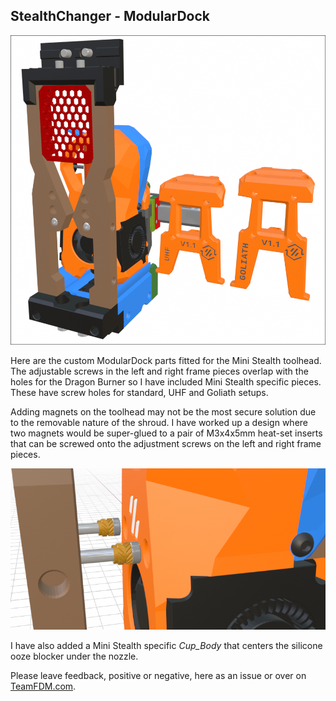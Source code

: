 ## StealthChanger - ModularDock

![StealthChanger ModularDock](ModularDock.png)

Here are the custom ModularDock parts fitted for the Mini Stealth toolhead. The adjustable screws in the left and right frame pieces overlap with the holes for the Dragon Burner so I have included Mini Stealth specific pieces. These have screw holes for standard, UHF and Goliath setups.

Adding magnets on the toolhead may not be the most secure solution due to the removable nature of the shroud. I have worked up a design where two magnets would be super-glued to a pair of M3x4x5mm heat-set inserts that can be screwed onto the adjustment screws on the left and right frame pieces.

![Magnet Screws](Magnet_Connection.png)

I have also added a Mini Stealth specific *Cup_Body* that centers the silicone ooze blocker under the nozzle.

Please leave feedback, positive or negative, here as an issue or over on [TeamFDM.com](https://www.teamfdm.com/forums/topic/3433-mini-stealth-v2-is-available/).
